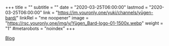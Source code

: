 +++
title = ""
subtitle = ""
date = "2020-03-25T06:00:00"
lastmod = "2020-03-25T06:00:00"
link = "https://im.youronly.one/yuki/channels/yūgen-bard/"
linkRel = "me noopener"
image = "https://rsc.youronly.one/img/y/Yūgen_Bard-logo-01-1500x.webp"
weight = "1"
#metarobots = "noindex"
+++

[Blog](https://im.youronly.one/yuki/channels/yūgen-bard/ "Blog")

